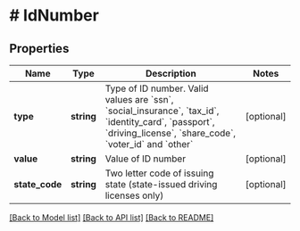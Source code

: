 # # IdNumber

## Properties

Name | Type | Description | Notes
------------ | ------------- | ------------- | -------------
**type** | **string** | Type of ID number. Valid values are &#x60;ssn&#x60;, &#x60;social_insurance&#x60;, &#x60;tax_id&#x60;, &#x60;identity_card&#x60;, &#x60;passport&#x60;, &#x60;driving_license&#x60;, &#x60;share_code&#x60;, &#x60;voter_id&#x60; and &#x60;other&#x60; | [optional]
**value** | **string** | Value of ID number | [optional]
**state_code** | **string** | Two letter code of issuing state (state-issued driving licenses only) | [optional]

[[Back to Model list]](../../README.md#models) [[Back to API list]](../../README.md#endpoints) [[Back to README]](../../README.md)
